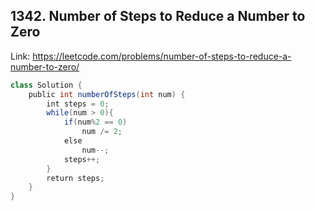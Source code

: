 ## 1342. Number of Steps to Reduce a Number to Zero
Link: https://leetcode.com/problems/number-of-steps-to-reduce-a-number-to-zero/

```java
class Solution {
    public int numberOfSteps(int num) {
        int steps = 0;
        while(num > 0){
            if(num%2 == 0)
                num /= 2;
            else
                num--;
            steps++;
        }
        return steps;
    }
}
```
